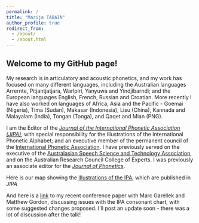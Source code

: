 ```yaml
---
permalink: /
title: "Marija TABAIN"
author_profile: true
redirect_from: 
  - /about/
  - /about.html
---
```


## Welcome to my GitHub page! 

My research is in articulatory and acoustic phonetics, and my work has focused on many different languages, including the Australian languages Arrernte, Pitjantjatjara, Warlpiri, Yanyuwa and Yindjibarndi; and the European languages English, French, Russian and Croatian. More recently I have also worked on languages of Africa, Asia and the Pacific - Goemai (Nigeria), Tima (Sudan), Makasar (Indonesia), Lisu (China), Kannada and Malayalam (India), Tongan (Tonga), and Qaqet and Mian (PNG). 

I am the Editor of the [*Journal of the International Phonetic Association (JIPA)*](https://www.cambridge.org/core/journals/journal-of-the-international-phonetic-association), with special responsibility for the Illustrations of the International Phonetic Alphabet; and an executive member of the permanent council of the [International Phonetic Association](https://www.internationalphoneticassociation.org/). I have previously served on the executive of the [Australasian Speech Science and Technology Association](https://assta.org), and on the Australian Research Council College of Experts. I was previously an associate editor for the [*Journal of Phonetics*](https://www.sciencedirect.com/journal/journal-of-phonetics). 

Here is our map showing the [Illustrations of the IPA](https://richardbeare.github.io/marijatabain/ipa_illustrations_all.html), which are published in *JIPA* 

And here is a [link](https://assta.org/wp-content/uploads/2024/11/No_01_Tabain_Garellek_et_al_2024_1_6.pdf) to my recent conference paper with Marc Garellek and Matthew Gordon, discussing issues with the IPA consonant chart, with some suggested changes proposed. I'll post an update  soon - there was a lot of discussion after the talk! 

